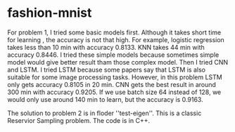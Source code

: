 # fashion-mnist
For problem 1, I tried some basic models first. Although it takes short time for learning , the accuracy is not that high. For example, logistic regression takes less than 10 min with accuracy 0.8133. KNN takes 44 min with accuracy 0.8446. I tried these simple models because sometimes simple model would give better result tham those complex model. Then I tried CNN and LSTM. I tried LSTM because some papers say that LSTM is also suitable for some image processing tasks. However, in this problem LSTM only gets accuracy 0.8105 in 20 min. CNN gets the best result in around 300 min with accuracy 0.9205. If we use batch size 64 instead of 128, we would only use around 140 min to learn, but the accuracy is 0.9163. 



The solution to problem 2 is in floder ''test-eigen''. This is a classic Reservior Sampling problem. The code is in C++. 
